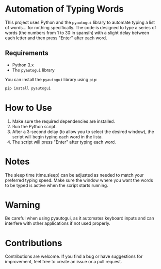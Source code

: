 # Automation of Typing Words

This project uses Python and the `pyautogui` library to automate typing a list of words... for nothing specifically. The code is designed to type a series of words (the numbers from 1 to 30 in spansih) with a slight delay between each letter and then press "Enter" after each word.

## Requirements

- Python 3.x
- The `pyautogui` library

You can install the `pyautogui` library using `pip`:

```bash
pip install pyautogui
```

# How to Use
1. Make sure the required dependencies are installed.
2. Run the Python script.
3. After a 3-second delay (to allow you to select the desired window), the script will begin typing each word in the lista.
4. The script will press "Enter" after typing each word.

# Notes

The sleep time (time.sleep) can be adjusted as needed to match your preferred typing speed.
Make sure the window where you want the words to be typed is active when the script starts running.

# Warning
Be careful when using pyautogui, as it automates keyboard inputs and can interfere with other applications if not used properly.

# Contributions
Contributions are welcome. If you find a bug or have suggestions for improvement, feel free to create an issue or a pull request.